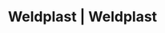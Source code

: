 ---
Link: "file:/Users/vinayakpatel/Downloads/www.weldplast.cz/eshop_products_compare/add/eshop-products-variant240"
product_name: "null"
product_id: "null"
title: "Weldplast | Weldplast"
product_desc: ""
product_specs: ""
product_downloads: ""
href: ""
accessories: ""
similar_products: ""
---